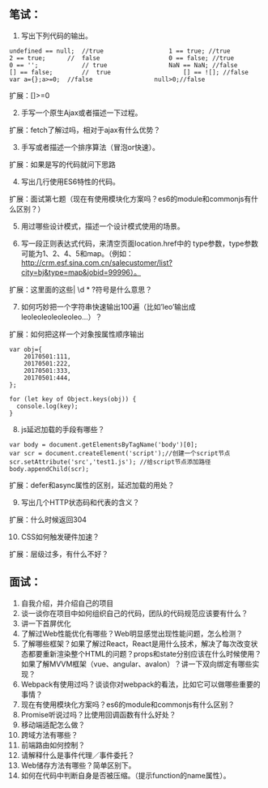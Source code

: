 ## 笔试：

1. 写出下列代码的输出。

```
undefined == null;	//true					1 == true; //true
2 == true;		//	false					0 == false; //true
0 == '';			// true					NaN == NaN; //false
[] == false;		//	true					[] == ![]; //false
var a={};a>=0;	//false					null>0;//false
```
扩展：[]>=0 

2. 手写一个原生Ajax或者描述一下过程。

扩展：fetch了解过吗，相对于ajax有什么优势？

3. 手写或者描述一个排序算法（冒泡or快速）。

扩展：如果是写的代码就问下思路

4. 写出几行使用ES6特性的代码。

扩展：面试第七题（现在有使用模块化方案吗？es6的module和commonjs有什么区别？）

5. 用过哪些设计模式，描述一个设计模式使用的场景。


6. 写一段正则表达式代码，来清空页面location.href中的 type参数，type参数可能为1、2、4、5和map。（例如：http://crm.esf.sina.com.cn/salecustomer/list?city=bj&type=map&jobid=99996）。

扩展：这里面的这些| \d * ?符号是什么意思？

7. 如何巧妙把一个字符串快速输出100遍（比如’leo’输出成leoleoleoleoleoleo...）？

扩展：如何把这样一个对象按属性顺序输出
```
var obj={
	20170501:111,
	20170501:222,
	20170501:333,
	20170501:444,
};

for (let key of Object.keys(obj)) {
  console.log(key);
}
```


8.  js延迟加载的手段有哪些？

```
var body = document.getElementsByTagName('body')[0];
var scr = document.createElement('script');//创建一个script节点
scr.setAttribute('src','test1.js'); //给script节点添加路径
body.appendChild(scr);
```
扩展：defer和async属性的区别，延迟加载的用处？

9.  写出几个HTTP状态码和代表的含义？

扩展：什么时候返回304

10.  CSS如何触发硬件加速？

扩展：层级过多，有什么不好？

## 面试：

1. 自我介绍，并介绍自己的项目
2. 谈一谈你在项目中如何组织自己的代码，团队的代码规范应该要有什么？
3. 讲一下首屏优化
4. 了解过Web性能优化有哪些？Web明显感觉出现性能问题，怎么检测？
5. 了解哪些框架？如果了解过React，React是用什么技术，解决了每次改变状态都要重新渲染整个HTML的问题？props和state分别应该在什么时候使用？如果了解MVVM框架（vue、angular、avalon）？讲一下双向绑定有哪些实现？
6. Webpack有使用过吗？谈谈你对webpack的看法，比如它可以做哪些重要的事情？
7. 现在有使用模块化方案吗？es6的module和commonjs有什么区别？
8. Promise听说过吗？比使用回调函数有什么好处？
9. 移动端适配怎么做？
10. 跨域方法有哪些？
11. 前端路由如何控制？
12. 请解释什么是事件代理／事件委托？
13. Web储存方法有哪些？简单区别下。
14. 如何在代码中判断自身是否被压缩。（提示function的name属性）。
